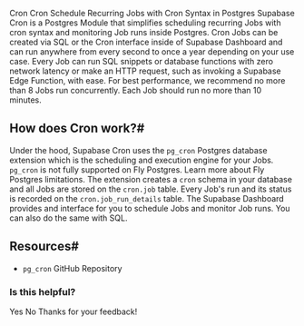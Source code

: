 Cron
Cron
Schedule Recurring Jobs with Cron Syntax in Postgres
Supabase Cron is a Postgres Module that simplifies scheduling recurring Jobs with cron syntax and monitoring Job runs inside Postgres.
Cron Jobs can be created via SQL or the Cron interface inside of Supabase Dashboard and can run anywhere from every second to once a year depending on your use case.
Every Job can run SQL snippets or database functions with zero network latency or make an HTTP request, such as invoking a Supabase Edge Function, with ease.
For best performance, we recommend no more than 8 Jobs run concurrently. Each Job should run no more than 10 minutes.
## How does Cron work?#
Under the hood, Supabase Cron uses the `pg_cron` Postgres database extension which is the scheduling and execution engine for your Jobs.
`pg_cron` is not fully supported on Fly Postgres. Learn more about Fly Postgres limitations.
The extension creates a `cron` schema in your database and all Jobs are stored on the `cron.job` table. Every Job's run and its status is recorded on the `cron.job_run_details` table.
The Supabase Dashboard provides and interface for you to schedule Jobs and monitor Job runs. You can also do the same with SQL.
## Resources#
  * `pg_cron` GitHub Repository


### Is this helpful?
Yes No
Thanks for your feedback!
